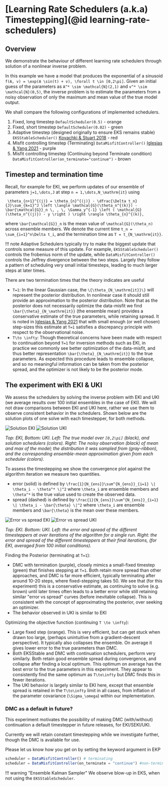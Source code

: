# [Learning Rate Schedulers (a.k.a) Timestepping](@id learning-rate-schedulers)

## Overview

We demonstrate the behaviour of different learning rate schedulers through solution of a nonlinear inverse problem.

In this example we have a model that produces the exponential of a sinusoid ``f(A, v) = \exp(A \sin(t) + v), \forall t \in [0,2\pi]``. Given an initial guess of the parameters as ``A^* \sim \mathcal{N}(2,1)`` and ``v^* \sim \mathcal{N}(0,5)``, the inverse problem is to estimate the parameters from a noisy observation of only the maximum and mean value of the true model output.

We shall compare the following configurations of implemented schedulers. 
1. Fixed, long timestep `DefaultScheduler(0.5)` - orange
2. Fixed, short timestep `DefaultScheduler(0.02)` - green
3. Adaptive timestep (designed originally to ensure EKS remains stable) `EKSStableScheduler()` [Kovachki & Stuart 2018](https://doi.org/10.1088/1361-6420/ab1c3a) - red
4. Misfit controlling timestep (Terminating) `DataMisfitController()` [Iglesias & Yang 2021](https://doi.org/10.1088/1361-6420/abd29b) - purple
5. Misfit controlling timestep (Continuing beyond Terminate condition) `DataMisfitController(on_terminate="continue")` - brown


## Timestep and termination time

Recall, for example for EKI, we perform updates of our ensemble of parameters ``j=1,\dots,J`` at step ``n = 1,\dots,N_\mathrm{it}`` using

`` \theta_{n+1}^{(j)} = \theta_{n}^{(j)} - \dfrac{\Delta t_n}{J}\sum_{k=1}^J \left \langle \mathcal{G}(\theta_n^{(k)}) - \bar{\mathcal{G}}_n \, , \, \Gamma_y^{-1} \left ( \mathcal{G}(\theta_n^{(j)}) - y \right ) \right \rangle \theta_{n}^{(k)},``

where ``\bar{\mathcal{G}}_n`` is the mean value of ``\mathcal{G}(\theta_n)``
across ensemble members. We denote the current time ``t_n = \sum_{i=1}^n\Delta t_i``, and the termination time as ``T = t_{N_\mathrm{it}}``.

!!! note 
    Adaptive Schedulers typically try to make the biggest update that controls some measure of this update. For example, `EKSStableScheduler()` controls the frobenius norm of the update, while `DataMisfitController()` controls the Jeffrey divergence between the two steps. Largely they follow a pattern of scheduling very small initial timesteps, leading to much larger steps at later times.

There are two termination times that the theory indicates are useful
- ``T=1``: In the linear Gaussian case, the ``\{\theta_{N_\mathrm{it}}\}`` will represent the posterior distribution. In nonlinear case it should still provide an approximation to the posterior distribution. Note that as the posterior does not necessarily optimize the data-misfit we find ``\bar{\theta}_{N_\mathrm{it}}`` (the ensemble mean) provides a conservative estimate of the true parameters, while retaining spread. It is noted in [Iglesias & Yang 2021](https://doi.org/10.1088/1361-6420/abd29b) that with small enough (or well chosen) step-sizes this estimate at ``T=1`` satisfies a discrepancy principle with respect to the observational noise.
- ``T\to \infty``: Though theoretical concerns have been made with respect to continuation beyond ``T=1`` for inversion methods such as EKI, in practice we commonly see better optimization of the data-misfit, and thus better representation ``\bar{\theta}_{N_\mathrm{it}}`` to the true parameters. As expected this procedure leads to ensemble collapse, and so no meaningful information can be taken from the posterior spread, and the optimizer is not likely to be the posterior mode.

## The experiment with EKI & UKI

We assess the schedulers by solving the inverse problem with EKI and UKI (we average results over 100 initial ensembles in the case of EKI). We will not draw comparisons between EKI and UKI here, rather we use them to observe consistent behavior in the schedulers. Shown below are the solution plots of one solve with each timestepper, for both methods. 

![Solution EKI](assets/ensemble_compare_scheduler.png) ![Solution UKI](assets/ensemble_uki_compare_scheduler.png)

*Top: EKI, Bottom: UKI. Left: The true model over ``[0,2\pi]`` (black), and solution schedulers (colors).
Right: The noisy observation (black) of mean and max of the model; the distribution it was sampled from (gray-ribbon), and the corresponding ensemble-mean approximation given from each scheduler (colors).*

To assess the timestepping we show the convergence plot against the algorithm iteration we measure two quantities.
- error (solid) is defined by ``\frac{1}{N_{ens}}\sum^{N_{ens}}_{i=1} \| \theta_i - \theta^* \|^2`` where ``\theta_i`` are ensemble members and ``\theta^*`` is the true value used to create the observed data.
- spread (dashed) is defined by ``\frac{1}{N_{ens}}\sum^{N_{ens}}_{i=1} \| \theta_i - \bar{\theta} \|^2`` where ``\theta_i`` are ensemble members and ``\bar{\theta}`` is the mean over these members.

![Error vs spread EKI](assets/error_vs_spread_over_iteration_compare_scheduler.png) ![Error vs spread UKI](assets/error_vs_spread_over_iteration_uki_compare_scheduler.png)

*Top: EKI. Bottom: UKI. Left: the error and spread of the different timesteppers at over iterations of the algorithm for a single run.
Right: the error and spread of the different timesteppers at their final iterations, (for EKI, averaged from 100 initial conditions).*

Finding the Posterior (terminating at ``T=1``):
 - DMC with termination (purple), closely mimics a small-fixed timestep (green) that finishes stepping at ``T=1``. Both retain more spread than other approaches, and DMC is far more efficient, typically terminating after around 10-20 steps, where fixed-stepping takes 50. We see that (for this experiment) this is a conservative estimate, as continuing to solve (e.g. brown) until later times often leads to a better error while still retaining similar "error vs spread" curves (before inevitable collapse). This is consistent with the concept of approximating the posterior, over seeking an optimizer.
- The behavior observed in UKI is similar to EKI

Optimizing the objective function (continuing ``T \to \infty``):
- Large fixed step (orange). This is very efficient, but can get stuck when drawn too large, (perhaps unintuitive from a gradient-descent perspective). It typically also collapses the ensemble. On average it gives lower error to the true parameters than DMC. 
 - Both EKSStable and DMC with continuation schedulers, perform very similarly. Both retain good ensemble spread during convergence, and collapse after finding a local optimum. This optimum on average has the best error to the true parameters in this experiment. They appear to consistently find the same optimum as ``T\to\infty`` but DMC finds this in fewer iterations.
- The UKI behavior is largely similar to EKI here, except that ensemble spread is retained in the ``T\to\infty`` limit in all cases, from inflation of the parameter covariance (``\Sigma_\omega``) within our implementation. 

### DMC as a default in future?

This experiment motivates the possibility of making DMC (with/without) continuation a default timestepper in future releases, for EKI/SEKI/UKI.

Currently we will retain constant timestepping while we investigate further, though the DMC is available for use.

Please let us know how you get on by setting the keyword argument in EKP
```julia
scheduler = DataMisfitController() # terminating
scheduler = DataMisfitController(on_terminate = "continue") #non-terminating
```

!!! warning "Ensemble Kalman Sampler"
    We observe blow-up in EKS, when not using the `EKSStableScheduler`.

